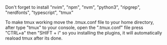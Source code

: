 Don't forget to install "nvim", "npm", "nvm", "python3", "ripgrep", "nerdfonts", "typescript", "tmux"

To make tmux working move the .tmux.conf file to your home directory, after type "tmux" to your console, open the ".tmux.conf" file press "CTRL+a" then "SHIFT + i" so you installing the plugins, it will automatically reaload tmux after its done.
